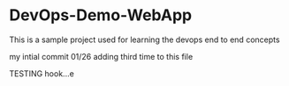 # DevOps-Demo-WebApp
This is a sample project used for learning the devops end to end concepts

my intial commit 01/26
adding third time to this file


TESTING hook...e
